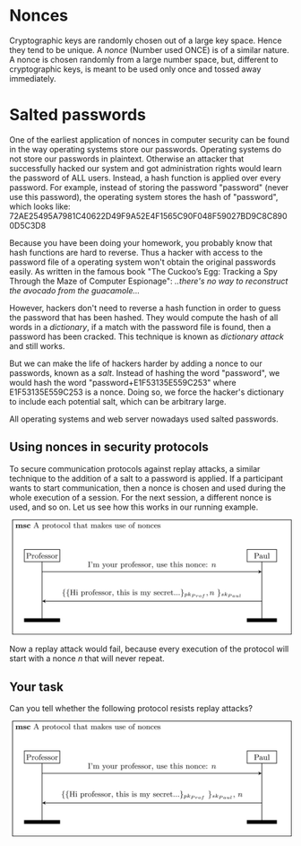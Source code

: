 # Nonces

Cryptographic keys are randomly chosen out of a large key space. Hence they tend to be unique. A *nonce*  (Number used ONCE) is of a similar nature. A nonce is chosen randomly from a large number space, but, different to cryptographic keys, is meant to be used  only once and tossed away immediately.

# Salted passwords

One of the earliest application of nonces in computer security can be found in the way operating systems store our passwords. Operating systems do not store our passwords in plaintext. Otherwise an attacker that successfully hacked our system and got administration rights would learn the password of ALL users. Instead, a hash function is applied over every password. For example, instead of storing the password "password" (never use this password), the operating system stores the hash of "password", which looks like: 72AE25495A7981C40622D49F9A52E4F1565C90F048F59027BD9C8C8900D5C3D8

Because you have been doing your homework, you probably know that hash functions are hard to reverse. Thus a hacker with access to the password file of a operating system won't obtain the original passwords easily. As written in the famous book "The Cuckoo’s Egg: Tracking a Spy Through the Maze of Computer Espionage": *..there's no way to reconstruct the avocado from the guacamole...*

However, hackers don't need to reverse a hash function in order to guess the password that has been hashed. They would compute the hash of all words in a *dictionary*, if a match with the password file is found, then a password has been cracked. This technique is known as *dictionary attack* and still works. 

But we can make the life of hackers harder by adding a nonce to our passwords, known as a *salt*. Instead of hashing the word "password", we would hash the word "password+E1F53135E559C253" where E1F53135E559C253 is a nonce. Doing so, we force the hacker's dictionary to include each potential salt, which can be arbitrary large. 

All operating systems and web server nowadays used salted passwords. 

## Using nonces in security protocols

To secure communication protocols against replay attacks, a similar technique to the addition of a salt to a password is applied. If a participant wants to start communication, then a nonce is chosen and used during the whole execution of a session. For the next session, a different nonce is used, and so on. Let us see how this works in our running example. 

![GitHub Logo](./images/msc-charts/secure-protocol-with-nonces.jpg)

Now a replay attack would fail, because every execution of the protocol will start with a nonce $n$ that will never repeat. 

## Your task

Can you tell whether the following protocol resists replay attacks?

![GitHub Logo](./images/msc-charts/weak-protocol-with-nonces.jpg)






